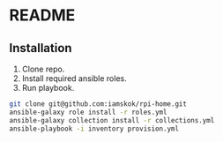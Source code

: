 # README

## Installation

1. Clone repo.
2. Install required ansible roles.
3. Run playbook.

```sh
git clone git@github.com:iamskok/rpi-home.git
ansible-galaxy role install -r roles.yml
ansible-galaxy collection install -r collections.yml
ansible-playbook -i inventory provision.yml
```
